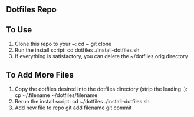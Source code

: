 Dotfiles Repo
-------------

## To Use
1. Clone this repo to your ~:
	cd ~
	git clone <repo path>
2. Run the install script:
	cd dotfiles
	./install-dotfiles.sh
3. If everything is satisfactory, you can delete the ~/dotfiles.orig directory

## To Add More Files
1. Copy the dotfiles desired into the dotfiles directory (strip the leading .):
	cp ~/.filename ~/dotfiles/filename
2. Rerun the install script:
	cd ~/dotfiles
	./install-dotfiles.sh
3. Add new file to repo
	git add filename
	git commit

